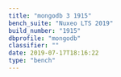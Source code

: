 ```yaml
---
title: "mongodb 3 1915"
bench_suite: "Nuxeo LTS 2019"
build_number: "1915"
dbprofile: "mongodb"
classifier: ""
date: 2019-07-17T18:16:22
type: "bench"
---
```

